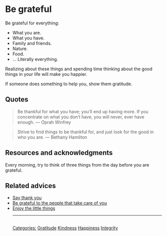 # Be grateful

Be grateful for everything:

- What you are.
- What you have.
- Family and friends.
- Nature.
- Food.
- ... Literally everything.

Realizing about these things and spending time thinking about the good things in your life will make you happier.

If someone does something to help you, show them gratitude.

## Quotes

> Be thankful for what you have; you’ll end up having more. If you concentrate on what you don’t have, you will never, ever have enough. — Oprah Winfrey

> Strive to find things to be thankful for, and just look for the good in who you are. — Bethany Hamilton

## Resources and acknowledgments

Every morning, try to think of three things from the day before you are grateful.

## Related advices

- [Say thank you](../Say%20thank%20you/index.md)
- [Be grateful to the people that take care of you](../Be%20grateful%20to%20the%20people%20that%20take%20care%20of%20you/index.md)
- [Enjoy the little things](../Enjoy%20the%20little%20things/index.md)<hr/><br/>[Categories:](../Categories/index.md) [Gratitude](../Categories/Gratitude.md) [Kindness](../Categories/Kindness.md) [Happiness](../Categories/Happiness.md) [Integrity](../Categories/Integrity.md)